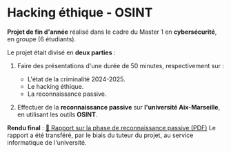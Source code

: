 # Hacking éthique - OSINT

**Projet de fin d'année** réalisé dans le cadre du Master 1 en **cybersécurité**, en groupe (6 étudiants).

Le projet était divisé en **deux parties** :

1) Faire des présentations d'une durée de 50 minutes, respectivement sur :  
   - L'état de la criminalité 2024-2025.  
   - Le hacking éthique.  
   - La reconnaissance passive.

2) Effectuer de la **reconnaissance passive** sur **l'université Aix-Marseille**, en utilisant les outils **OSINT**.

**Rendu final** : [📄 Rapport sur la phase de reconnaissance passive (PDF)](rapport_reconnaissance_passive_université_Aix-Marseille.pdf)
Le rapport a été transféré, par le biais du tuteur du projet, au service informatique de l'université.
